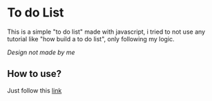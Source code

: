 # To do List
This is a simple "to do list" made with javascript, i tried to not use any tutorial like "how build a to do list", only following my logic.

*Design not made by me*



## How to use?



Just follow this [link](www.github.com)

